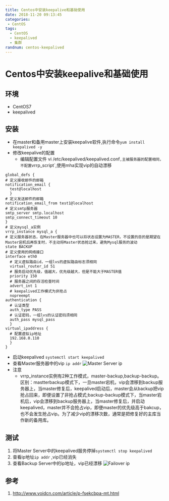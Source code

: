 ```yaml
---
title: Centos中安装keepalive和基础使用
date: 2018-11-20 09:13:45
categories: 
 - CentOS
tags:
  - CentOS
  - keepalived
  - 集群
randnum: centos-keepalived
---
```


# Centos中安装keepalive和基础使用

## 环境
- CentOS7
- keepalived 

## 安装
- 在master和备用master上安装keepalive软件,执行命令`yum install keepalived -y`
- 修改keepalive的配置
  - 编辑配置文件 vi /etc/keepalived/keepalived.conf`,主被服务器的配置相同，不配置`vrrp_script`,使用mha实现vip的自动漂移
  
<!--more-->
  ```
  global_defs {
  # 定义接收邮件的邮箱
  notification_email {
  	test@localhost  
  	}
  # 定义发送邮件的邮箱
  notification_email_from test1@localhost
  # 定义smtp服务器
  smtp_server smtp.localhost
  smtp_connect_timeout 10
  }
  # 定义mysql_a实例
  vrrp_instance mysql_a {
  # 定义服务器状态，在Master服务器中也可以将状态设置为MASTER，不设置的目的是期望在Master宕机后再恢复时，不主动将Master状态抢过来，避免Mysql服务的波动
  state BACKUP
  # 定义使用的网络接口
  interface eth0
  	# 定义虚拟路由id，一组lvs的虚拟路由标志须相同
  	virtual_router_id 51
  	# 服务启动优先级，值越大，优先级越大，但是不能大于MASTER值
  	priority 150
  	# 服务器之间的存活检查时间
  	advert_int 1
  	# keepalived工作模式为非抢占
  	nopreempt
  authentication {
  	# 认证类型
  	auth_type PASS
  	# 认证密码，一组lvs的认证密码须相同
  	auth_pass mysql_pass
  	}
  virtual_ipaddress {
  	# 配置虚拟ip地址
  	192.168.0.110
  	}
  }
  
  ```
- 启动keepalived `systemctl start keepalived`
- 查看Master服务器中的vip `ip addr`
  ![Master Server ip](https://s1.ax1x.com/2018/11/20/Fp6zZR.png)
- 注意
  - vrrp_instance实例有2种工作模式，master-backup,backup-backup。区别：mastterbackup模式下，一旦master宕机，vip会漂移到backup服务器上，当master修复后，keepalived启动后，master会从backup把vip抢占回来，即便设置了非抢占模式;backup-backup模式下，当master宕机后，vip会漂移到backup服务器上，当master修复后，并启动keepalived，master并不会抢占vip，即便master的优先级高于bakcup，也不会发生抢占vip。为了减少vip的漂移次数，通常是把修复好的主库当作新的备用库。

## 测试
1. 将Master Server中的keepalived服务停掉`systemctl stop keepalived`
2. 查看ip地址`ip addr` ,vip已经消失
3. 查看Backup Server中的ip地址，vip已经漂移
  ![Failover ip](https://s1.ax1x.com/2018/11/20/FpcSd1.png)


## 参考
1. <http://www.voidcn.com/article/p-fsekcbpa-mt.html>
